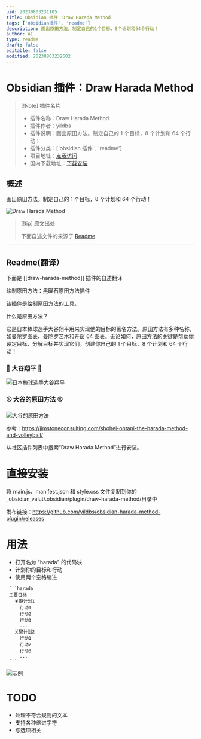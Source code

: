 ```yaml
---
uid: 20230803231105
title: Obsidian 插件：Draw Harada Method
tags: ['obsidian插件', 'readme']
description: 画出原田方法。制定自己的1个目标，8个计划和64个行动！
author: AI
type: readme
draft: false
editable: false
modified: 20230803232602
---
```


# Obsidian 插件：Draw Harada Method

> [!Note] 插件名片
> - 插件名称：Draw Harada Method
> - 插件作者：yildbs
> - 插件说明：画出原田方法。制定自己的 1 个目标，8 个计划和 64 个行动！
> - 插件分类：['obsidian 插件 ', 'readme']
> - 项目地址：[点我访问](https://github.com/yildbs/obsidian-harada-method-plugin)
> - 国内下载地址：[下载安装](https://pkmer.cn/products/plugin/pluginMarket/?draw-harada-method)

## 概述

画出原田方法。制定自己的 1 个目标，8 个计划和 64 个行动！

![Draw Harada Method](https://cdn.pkmer.cn/covers/draw-harada-method.png!pkmer)

> [!tip] 原文出处
>
>下面自述文件的来源于 [Readme](https://ghproxy.net/https://raw.githubusercontent.com/yildbs/obsidian-harada-method-plugin/master/README.md)
>

---

## Readme(翻译）

下面是 [[draw-harada-method]] 插件的自述翻译

绘制原田方法：黑曜石原田方法插件

该插件是绘制原田方法的工具。

什么是原田方法？

它是日本棒球选手大谷翔平用来实现他的目标的著名方法。原田方法有多种名称，如曼陀罗图表、曼陀罗艺术和开窗 64 图表。无论如何，原田方法的关键是帮助你设定目标、分解目标并实现它们。创建你自己的 1 个目标、8 个计划和 64 个行动！

### 🧢 大谷翔平 🧢

![日本棒球选手大谷翔平](https://jimstoneconsulting.com/wp-content/uploads/2022/02/Screen-Shot-2022-02-08-at-9.40.47-AM.png)

### ⚾ 大谷的原田方法 ⚾

![大谷的原田方法](https://jimstoneconsulting.com/wp-content/uploads/2022/02/Screen-Shot-2022-02-07-at-11.53.33-AM.png)

参考：<https://jimstoneconsulting.com/shohei-ohtani-the-harada-method-and-volleyball/>

从社区插件列表中搜索“Draw Harada Method”进行安装。

# 直接安装

将 main.js、manifest.json 和 style.css 文件复制到你的 _obsidian_valut/.obsidian/plugin/draw-harada-method/目录中

发布链接：<https://github.com/yildbs/obsidian-harada-method-plugin/releases>

# 用法

- 打开名为 "harada" 的代码块
- 计划你的目标和行动
- 使用两个空格缩进

~~~
 ```harada
 主要目标
   关键计划1
     行动1
     行动2
     行动3
     ...
   关键计划2
     行动1
     行动2
     行动3
     ...
 ```
~~~

![示例](https://user-images.githubusercontent.com/20436037/231749576-0786fb1a-542c-4476-a5de-d6d16664ee92.gif)

# TODO

- 处理不符合规则的文本
- 支持各种缩进字符
- 与选项相关



